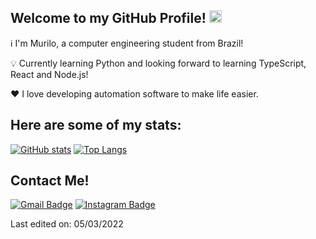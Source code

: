 <h2>Welcome to my GitHub Profile! <img src='https://i.pinimg.com/originals/17/07/46/17074670b1d2d663fe3521a03f40c37c.gif' width=20px></img></h2>

ℹ️ I'm Murilo, a computer engineering student from Brazil!

💡 Currently learning Python and looking forward to learning TypeScript, React and Node.js!

❤️ I love developing automation software to make life easier.

<h2> Here are some of my stats: </h2>

[![GitHub stats](https://github-readme-stats.vercel.app/api?username=murilo-weyne&show_icons=true&theme=tokyonight)](https://github.com/murilo-weyne/github-readme-stats)
[![Top Langs](https://github-readme-stats.vercel.app/api/top-langs/?username=murilo-weyne&theme=tokyonight&layout=compact)](https://github.com/murilo-weyne/github-readme-stats)

<h2> Contact Me! </h2>

[![Gmail Badge](https://img.shields.io/badge/-muriloweyne1@gmail.com-blue?style=flat-roundedrectangle&logo=Gmail&logoColor=white&link=mailto:muriloweyne1@gmail.com)](muriloweyne1@gmail.com)
[![Instagram Badge](https://img.shields.io/badge/-muriloprd-E4405F?style=flat-roundedrectangle&logo=instagram&logoColor=white&link=https://www.instagram.com/muriloprd/)](https://www.instagram.com/muriloprd/)


Last edited on: 05/03/2022
